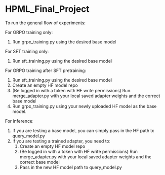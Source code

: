 # HPML_Final_Project

To run the general flow of experiments:

For GRPO training only:
1. Run grpo_training.py using the desired base model

For SFT training only:
1. Run sft_training.py using the desired base model

For GRPO training after SFT pretraining:
1. Run sft_training.py using the desired base model
2. Create an empty HF model repo
3. (Be logged in with a token with HF write permissions) Run merge_adapter.py with your local saved adapter weights and the correct base model
4. Run grpo_training.py using your newly uploaded HF model as the base model.

For inference:
1. If you are testing a base model, you can simply pass in the HF path to query_model.py
2. If you are testing a trained adapter, you need to:
   1. Create an empty HF model repo
   2. (Be logged in with a token with HF write permissions) Run merge_adapter.py with your local saved adapter weights and the correct base model
   3. Pass in the new HF model path to query_model.py